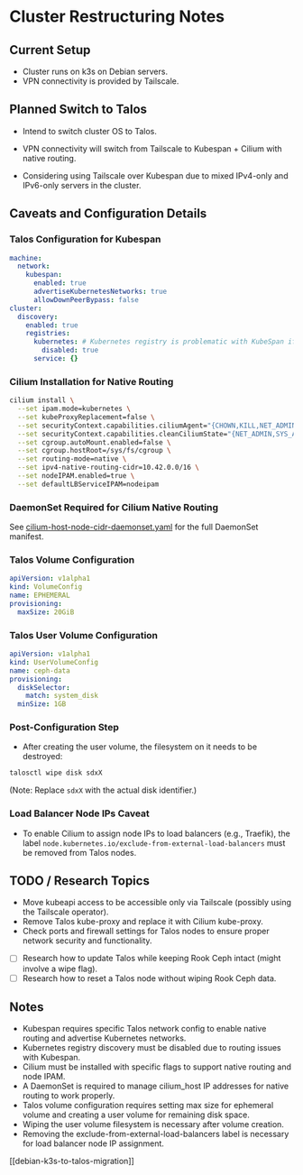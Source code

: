 # Cluster Restructuring Notes

## Current Setup
- Cluster runs on k3s on Debian servers.
- VPN connectivity is provided by Tailscale.

## Planned Switch to Talos
- Intend to switch cluster OS to Talos.
- VPN connectivity will switch from Tailscale to Kubespan + Cilium with native routing.

- Considering using Tailscale over Kubespan due to mixed IPv4-only and IPv6-only servers in the cluster.

## Caveats and Configuration Details

### Talos Configuration for Kubespan
```yaml
machine:
  network:
    kubespan:
      enabled: true
      advertiseKubernetesNetworks: true
      allowDownPeerBypass: false
cluster:
  discovery:
    enabled: true
    registries:
      kubernetes: # Kubernetes registry is problematic with KubeSpan if the control plane endpoint is routeable itself via KubeSpan.
        disabled: true
      service: {}
```

### Cilium Installation for Native Routing
```bash
cilium install \
  --set ipam.mode=kubernetes \
  --set kubeProxyReplacement=false \
  --set securityContext.capabilities.ciliumAgent="{CHOWN,KILL,NET_ADMIN,NET_RAW,IPC_LOCK,SYS_ADMIN,SYS_RESOURCE,DAC_OVERRIDE,FOWNER,SETGID,SETUID}" \
  --set securityContext.capabilities.cleanCiliumState="{NET_ADMIN,SYS_ADMIN,SYS_RESOURCE}" \
  --set cgroup.autoMount.enabled=false \
  --set cgroup.hostRoot=/sys/fs/cgroup \
  --set routing-mode=native \
  --set ipv4-native-routing-cidr=10.42.0.0/16 \
  --set nodeIPAM.enabled=true \
  --set defaultLBServiceIPAM=nodeipam
```

### DaemonSet Required for Cilium Native Routing

See [cilium-host-node-cidr-daemonset.yaml](./cilium-host-node-cidr-daemonset.yaml) for the full DaemonSet manifest.

### Talos Volume Configuration
```yaml
apiVersion: v1alpha1
kind: VolumeConfig
name: EPHEMERAL
provisioning:
  maxSize: 20GiB
```

### Talos User Volume Configuration
```yaml
apiVersion: v1alpha1
kind: UserVolumeConfig
name: ceph-data
provisioning:
  diskSelector:
    match: system_disk
  minSize: 1GB
```

### Post-Configuration Step
- After creating the user volume, the filesystem on it needs to be destroyed:
```bash
talosctl wipe disk sdxX
```
(Note: Replace `sdxX` with the actual disk identifier.)

### Load Balancer Node IPs Caveat
- To enable Cilium to assign node IPs to load balancers (e.g., Traefik), the label `node.kubernetes.io/exclude-from-external-load-balancers` must be removed from Talos nodes.

## TODO / Research Topics
- Move kubeapi access to be accessible only via Tailscale (possibly using the Tailscale operator).
- Remove Talos kube-proxy and replace it with Cilium kube-proxy.
- Check ports and firewall settings for Talos nodes to ensure proper network security and functionality.
- [ ] Research how to update Talos while keeping Rook Ceph intact (might involve a wipe flag).
- [ ] Research how to reset a Talos node without wiping Rook Ceph data.

## Notes
- Kubespan requires specific Talos network config to enable native routing and advertise Kubernetes networks.
- Kubernetes registry discovery must be disabled due to routing issues with Kubespan.
- Cilium must be installed with specific flags to support native routing and node IPAM.
- A DaemonSet is required to manage cilium_host IP addresses for native routing to work properly.
- Talos volume configuration requires setting max size for ephemeral volume and creating a user volume for remaining disk space.
- Wiping the user volume filesystem is necessary after volume creation.
- Removing the exclude-from-external-load-balancers label is necessary for load balancer node IP assignment.

[[debian-k3s-to-talos-migration]]